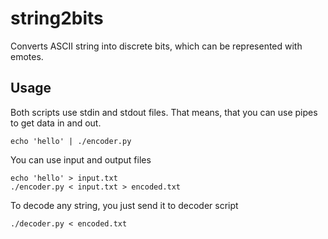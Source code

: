 # string2bits
 Converts ASCII string into discrete bits, which can be represented with emotes.
 
## Usage
Both scripts use stdin and stdout files. That means, that you can use pipes to get data in and out.
```
echo 'hello' | ./encoder.py
```

You can use input and output files
```
echo 'hello' > input.txt
./encoder.py < input.txt > encoded.txt
```

To decode any string, you just send it to decoder script
```
./decoder.py < encoded.txt
```

